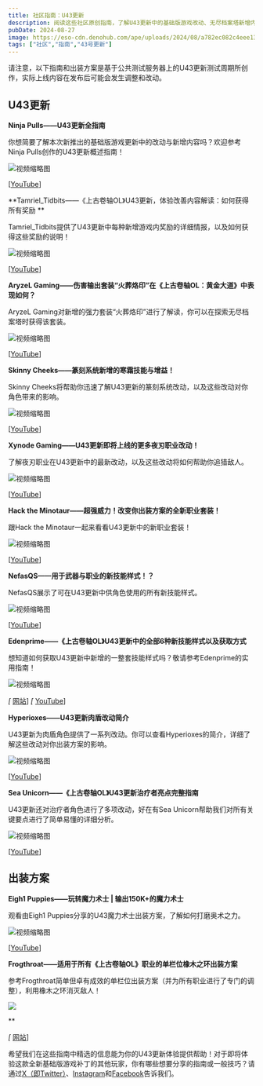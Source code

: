 ```yaml
---
title: 社区指南：U43更新
description: 阅读这些社区原创指南，了解U43更新中的基础版游戏改动、无尽档案塔新增内容以及更多情报！
pubDate: 2024-08-27
image: https://eso-cdn.denohub.com/ape/uploads/2024/08/a782ec082c4eee1309b7ad38ab321bff.jpg
tags: ["社区","指南","43号更新"]
---
```


请注意，以下指南和出装方案是基于公共测试服务器上的U43更新测试周期所创作，实际上线内容在发布后可能会发生调整和改动。

## U43更新

**Ninja Pulls——U43更新全指南**

你想简要了解本次新推出的基础版游戏更新中的改动与新增内容吗？欢迎参考Ninja Pulls创作的U43更新概述指南！

![视频缩略图](https://i.ytimg.com/vi/WoUZnqGlk4s/maxresdefault.jpg)

\[[YouTube](https://www.youtube.com/@NinjaPulls)]

**Tamriel\_Tidbits——《上古卷轴OL》U43更新，体验改善内容解读：如何获得所有奖励 **

Tamriel\_Tidbits提供了U43更新中每种新增游戏内奖励的详细情报，以及如何获得这些奖励的说明！

![视频缩略图](https://i.ytimg.com/vi/4uEE10lYoog/maxresdefault.jpg)

\[[YouTube](https://www.youtube.com/@Tamriel_Tidbits)]

**AryzeL Gaming——伤害输出套装“火葬烙印”在《上古卷轴OL：黄金大道》中表现如何？**

AryzeL Gaming对新增的强力套装“火葬烙印”进行了解读，你可以在探索无尽档案塔时获得该套装。

![视频缩略图](https://i.ytimg.com/vi/6A5cKSZpcb4/maxresdefault.jpg)

\[[YouTube](https://www.youtube.com/@ArzyeLGaming)]

**Skinny Cheeks——篆刻系统新增的寒霜技能与增益！**

Skinny Cheeks将帮助你迅速了解U43更新的篆刻系统改动，以及这些改动对你角色带来的影响。

![视频缩略图](https://i.ytimg.com/vi/pBCKfUmIS0g/maxresdefault.jpg)

\[[YouTube](https://www.youtube.com/@skinnycheeks)]

**Xynode Gaming——U43更新即将上线的更多夜刃职业改动！**

了解夜刃职业在U43更新中的最新改动，以及这些改动将如何帮助你追猎敌人。

![视频缩略图](https://i.ytimg.com/vi/dYSXi0wlht0/maxresdefault.jpg)

\[[YouTube](https://www.youtube.com/@xynodegaming)]

**Hack the Minotaur——超强威力！改变你出装方案的全新职业套装！**

跟Hack the Minotaur一起来看看U43更新中的新职业套装！

![视频缩略图](https://i.ytimg.com/vi/STT9GDNkgto/maxresdefault.jpg)

\[[YouTube](https://www.youtube.com/@HackTheMinotaur)]

**NefasQS——用于武器与职业的新技能样式！？**

NefasQS展示了可在U43更新中供角色使用的所有新技能样式。

![视频缩略图](https://i.ytimg.com/vi/p3DBqUxeSyc/maxresdefault.jpg)

\[[YouTube](https://www.youtube.com/@NefasQS)]

**Edenprime——《上古卷轴OL》U43更新中的全部6种新技能样式以及获取方式**

想知道如何获取U43更新中新增的一整套技能样式吗？敬请参考Edenprime的实用指南！

![视频缩略图](https://i.ytimg.com/vi/HHWEokouk4s/maxresdefault.jpg)

_\[_ [网站](https://alcasthq.com/eso-all-6-new-skill-styles-in-u43-and-how-to-get-them/)] _\[_
[YouTube](https://www.youtube.com/@TheEdenprime)]

**Hyperioxes——U43更新肉盾改动简介**

U43更新为肉盾角色提供了一系列改动。你可以查看Hyperioxes的简介，详细了解这些改动对你出装方案的影响。

![视频缩略图](https://i.ytimg.com/vi/oJG5PIamZyc/maxresdefault.jpg)

\[[YouTube](https://www.youtube.com/@Hyperioxes)]

**Sea Unicorn——《上古卷轴OL》U43更新治疗者亮点完整指南**

U43更新还对治疗者角色进行了多项改动，好在有Sea Unicorn帮助我们对所有关键要点进行了简单易懂的详细分析。

![视频缩略图](https://i.ytimg.com/vi/8wqeW3CMMIw/maxresdefault.jpg)

\[[YouTube](https://www.youtube.com/@SeaUnicorn/videos)]

## 出装方案

**Eigh1 Puppies——玩转魔力术士 | 输出150K+的魔力术士**

观看由Eigh1 Puppies分享的U43魔力术士出装方案，了解如何打磨奥术之力。

![视频缩略图](https://i.ytimg.com/vi/U2Wect5k1vU/maxresdefault.jpg)

\[[YouTube](https://www.youtube.com/@eigh1puppies)]

**Frogthroat——适用于所有《上古卷轴OL》职业的单栏位橡木之环出装方案**

参考Frogthroat简单但卓有成效的单栏位出装方案（并为所有职业进行了专门的调整），利用橡木之环消灭敌人！

[![](https://alcasthq.com/wp-content/uploads/2024/06/ESO-One-Bar-Oakensoul-Builds-for-all-Classes.webp)](https://alcasthq.com/eso-one-bar-oakensoul-builds/)

**

_\[_ [网站](https://alcasthq.com/eso-one-bar-oakensoul-builds/)]

希望我们在这些指南中精选的信息能为你的U43更新体验提供帮助！对于即将体验这款全新基础版游戏补丁的其他玩家，你有哪些想要分享的指南或一般技巧？请通过[X（即Twitter）](https://twitter.com/TESOnline)、[Instagram](https://www.instagram.com/elderscrollsonline/)和[Facebook](https://www.facebook.com/elderscrollsonline)告诉我们。 
